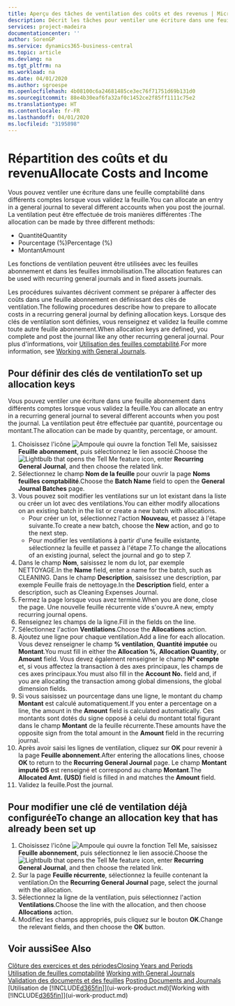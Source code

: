 ```yaml
---
title: Aperçu des tâches de ventilation des coûts et des revenus | Microsoft Docs
description: Décrit les tâches pour ventiler une écriture dans une feuille comptabilité dans différents comptes lorsque vous validez la feuille.
services: project-madeira
documentationcenter: ''
author: SorenGP
ms.service: dynamics365-business-central
ms.topic: article
ms.devlang: na
ms.tgt_pltfrm: na
ms.workload: na
ms.date: 04/01/2020
ms.author: sgroespe
ms.openlocfilehash: 4b08100c6a24681485ce3ec76f71751d69b131d0
ms.sourcegitcommit: 88e4b30eaf6fa32af0c1452ce2f85ff1111c75e2
ms.translationtype: HT
ms.contentlocale: fr-FR
ms.lasthandoff: 04/01/2020
ms.locfileid: "3195898"
---
```

# <a name="allocate-costs-and-income"></a><span data-ttu-id="c58e7-103">Répartition des coûts et du revenu</span><span class="sxs-lookup"><span data-stu-id="c58e7-103">Allocate Costs and Income</span></span>
<span data-ttu-id="c58e7-104">Vous pouvez ventiler une écriture dans une feuille comptabilité dans différents comptes lorsque vous validez la feuille.</span><span class="sxs-lookup"><span data-stu-id="c58e7-104">You can allocate an entry in a general journal to several different accounts when you post the journal.</span></span> <span data-ttu-id="c58e7-105">La ventilation peut être effectuée de trois manières différentes :</span><span class="sxs-lookup"><span data-stu-id="c58e7-105">The allocation can be made by three different methods:</span></span>

* <span data-ttu-id="c58e7-106">Quantité</span><span class="sxs-lookup"><span data-stu-id="c58e7-106">Quantity</span></span>
* <span data-ttu-id="c58e7-107">Pourcentage (%)</span><span class="sxs-lookup"><span data-stu-id="c58e7-107">Percentage (%)</span></span>
* <span data-ttu-id="c58e7-108">Montant</span><span class="sxs-lookup"><span data-stu-id="c58e7-108">Amount</span></span>

<span data-ttu-id="c58e7-109">Les fonctions de ventilation peuvent être utilisées avec les feuilles abonnement et dans les feuilles immobilisation.</span><span class="sxs-lookup"><span data-stu-id="c58e7-109">The allocation features can be used with recurring general journals and in fixed assets journals.</span></span>
<!--You can also distribute the cost or revenue of a line to an intercompany partner when you post a sales or purchase document. When you post the document, a line will be posted in your general journal, and a corresponding line will be created in the intercompany outbox.-->

<span data-ttu-id="c58e7-110">Les procédures suivantes décrivent comment se préparer à affecter des coûts dans une feuille abonnement en définissant des clés de ventilation.</span><span class="sxs-lookup"><span data-stu-id="c58e7-110">The following procedures describe how to prepare to allocate costs in a recurring general journal by defining allocation keys.</span></span> <span data-ttu-id="c58e7-111">Lorsque des clés de ventilation sont définies, vous renseignez et validez la feuille comme toute autre feuille abonnement.</span><span class="sxs-lookup"><span data-stu-id="c58e7-111">When allocation keys are defined, you complete and post the journal like any other recurring general journal.</span></span> <span data-ttu-id="c58e7-112">Pour plus d'informations, voir [Utilisation des feuilles comptabilité](ui-work-general-journals.md).</span><span class="sxs-lookup"><span data-stu-id="c58e7-112">For more information, see [Working with General Journals](ui-work-general-journals.md).</span></span>

## <a name="to-set-up-allocation-keys"></a><span data-ttu-id="c58e7-113">Pour définir des clés de ventilation</span><span class="sxs-lookup"><span data-stu-id="c58e7-113">To set up allocation keys</span></span>
<span data-ttu-id="c58e7-114">Vous pouvez ventiler une écriture dans une feuille abonnement dans différents comptes lorsque vous validez la feuille.</span><span class="sxs-lookup"><span data-stu-id="c58e7-114">You can allocate an entry in a recurring general journal to several different accounts when you post the journal.</span></span> <span data-ttu-id="c58e7-115">La ventilation peut être effectuée par quantité, pourcentage ou montant.</span><span class="sxs-lookup"><span data-stu-id="c58e7-115">The allocation can be made by quantity, percentage, or amount.</span></span>
1. <span data-ttu-id="c58e7-116">Choisissez l'icône ![Ampoule qui ouvre la fonction Tell Me](media/ui-search/search_small.png "Dites-moi ce que vous voulez faire"), saisissez **Feuille abonnement**, puis sélectionnez le lien associé.</span><span class="sxs-lookup"><span data-stu-id="c58e7-116">Choose the ![Lightbulb that opens the Tell Me feature](media/ui-search/search_small.png "Tell me what you want to do") icon, enter **Recurring General Journal**, and then choose the related link.</span></span>
2. <span data-ttu-id="c58e7-117">Sélectionnez le champ **Nom de la feuille** pour ouvrir la page **Noms feuilles comptabilité**.</span><span class="sxs-lookup"><span data-stu-id="c58e7-117">Choose the **Batch Name** field to open the **General Journal Batches** page.</span></span>
3. <span data-ttu-id="c58e7-118">Vous pouvez soit modifier les ventilations sur un lot existant dans la liste ou créer un lot avec des ventilations.</span><span class="sxs-lookup"><span data-stu-id="c58e7-118">You can either modify allocations on an existing batch in the list or create a new batch with allocations.</span></span>
   * <span data-ttu-id="c58e7-119">Pour créer un lot, sélectionnez l'action **Nouveau**, et passez à l'étape suivante.</span><span class="sxs-lookup"><span data-stu-id="c58e7-119">To create a new batch, choose the **New** action, and go to the next step.</span></span>
   * <span data-ttu-id="c58e7-120">Pour modifier les ventilations à partir d'une feuille existante, sélectionnez la feuille et passez à l'étape 7.</span><span class="sxs-lookup"><span data-stu-id="c58e7-120">To change the allocations of an existing journal, select the journal and go to step 7.</span></span>    
4. <span data-ttu-id="c58e7-121">Dans le champ **Nom**, saisissez le nom du lot, par exemple NETTOYAGE.</span><span class="sxs-lookup"><span data-stu-id="c58e7-121">In the **Name** field, enter a name for the batch, such as CLEANING.</span></span> <span data-ttu-id="c58e7-122">Dans le champ **Description**, saisissez une description, par exemple Feuille frais de nettoyage.</span><span class="sxs-lookup"><span data-stu-id="c58e7-122">In the **Description** field, enter a description, such as Cleaning Expenses Journal.</span></span>
5. <span data-ttu-id="c58e7-123">Fermez la page lorsque vous avez terminé.</span><span class="sxs-lookup"><span data-stu-id="c58e7-123">When you are done, close the page.</span></span> <span data-ttu-id="c58e7-124">Une nouvelle feuille récurrente vide s'ouvre.</span><span class="sxs-lookup"><span data-stu-id="c58e7-124">A new, empty recurring journal opens.</span></span>
6. <span data-ttu-id="c58e7-125">Renseignez les champs de la ligne.</span><span class="sxs-lookup"><span data-stu-id="c58e7-125">Fill in the fields on the line.</span></span>
7. <span data-ttu-id="c58e7-126">Sélectionnez l'action **Ventilations**.</span><span class="sxs-lookup"><span data-stu-id="c58e7-126">Choose the **Allocations** action.</span></span>
8. <span data-ttu-id="c58e7-127">Ajoutez une ligne pour chaque ventilation.</span><span class="sxs-lookup"><span data-stu-id="c58e7-127">Add a line for each allocation.</span></span> <span data-ttu-id="c58e7-128">Vous devez renseigner le champ **% ventilation**, **Quantité imputée** ou **Montant**.</span><span class="sxs-lookup"><span data-stu-id="c58e7-128">You must fill in either the **Allocation %**, **Allocation Quantity**, or **Amount** field.</span></span> <span data-ttu-id="c58e7-129">Vous devez également renseigner le champ **N° compte** et, si vous affectez la transaction à des axes principaux, les champs de ces axes principaux.</span><span class="sxs-lookup"><span data-stu-id="c58e7-129">You must also fill in the **Account No.** field and, if you are allocating the transaction among global dimensions, the global dimension fields.</span></span>
9. <span data-ttu-id="c58e7-130">Si vous saisissez un pourcentage dans une ligne, le montant du champ **Montant** est calculé automatiquement.</span><span class="sxs-lookup"><span data-stu-id="c58e7-130">If you enter a percentage on a line, the amount in the **Amount** field is calculated automatically.</span></span> <span data-ttu-id="c58e7-131">Ces montants sont dotés du signe opposé à celui du montant total figurant dans le champ **Montant** de la feuille récurrente.</span><span class="sxs-lookup"><span data-stu-id="c58e7-131">These amounts have the opposite sign from the total amount in the **Amount** field in the recurring journal.</span></span>
10. <span data-ttu-id="c58e7-132">Après avoir saisi les lignes de ventilation, cliquez sur **OK** pour revenir à la page **Feuille abonnement**.</span><span class="sxs-lookup"><span data-stu-id="c58e7-132">After entering the allocations lines, choose **OK** to return to the **Recurring General Journal** page.</span></span> <span data-ttu-id="c58e7-133">Le champ **Montant imputé DS** est renseigné et correspond au champ **Montant**.</span><span class="sxs-lookup"><span data-stu-id="c58e7-133">The **Allocated Amt. (USD)** field is filled in and matches the **Amount** field.</span></span>
11. <span data-ttu-id="c58e7-134">Validez la feuille.</span><span class="sxs-lookup"><span data-stu-id="c58e7-134">Post the journal.</span></span>

## <a name="to-change-an-allocation-key-that-has-already-been-set-up"></a><span data-ttu-id="c58e7-135">Pour modifier une clé de ventilation déjà configurée</span><span class="sxs-lookup"><span data-stu-id="c58e7-135">To change an allocation key that has already been set up</span></span>
1. <span data-ttu-id="c58e7-136">Choisissez l'icône ![Ampoule qui ouvre la fonction Tell Me](media/ui-search/search_small.png "Dites-moi ce que vous voulez faire"), saisissez **Feuille abonnement**, puis sélectionnez le lien associé.</span><span class="sxs-lookup"><span data-stu-id="c58e7-136">Choose the ![Lightbulb that opens the Tell Me feature](media/ui-search/search_small.png "Tell me what you want to do") icon, enter **Recurring General Journal**, and then choose the related link.</span></span>
2. <span data-ttu-id="c58e7-137">Sur la page **Feuille récurrente**, sélectionnez la feuille contenant la ventilation.</span><span class="sxs-lookup"><span data-stu-id="c58e7-137">On the **Recurring General Journal** page, select the journal with the allocation.</span></span>
3. <span data-ttu-id="c58e7-138">Sélectionnez la ligne de la ventilation, puis sélectionnez l'action **Ventilations**.</span><span class="sxs-lookup"><span data-stu-id="c58e7-138">Choose the line with the allocation, and then choose **Allocations** action.</span></span>
4. <span data-ttu-id="c58e7-139">Modifiez les champs appropriés, puis cliquez sur le bouton **OK**.</span><span class="sxs-lookup"><span data-stu-id="c58e7-139">Change the relevant fields, and then choose the **OK** button.</span></span>

## <a name="see-also"></a><span data-ttu-id="c58e7-140">Voir aussi</span><span class="sxs-lookup"><span data-stu-id="c58e7-140">See Also</span></span>
[<span data-ttu-id="c58e7-141">Clôture des exercices et des périodes</span><span class="sxs-lookup"><span data-stu-id="c58e7-141">Closing Years and Periods</span></span>](year-close-years-periods.md)  
<span data-ttu-id="c58e7-142">[Utilisation de feuilles comptabilité](ui-work-general-journals.md)  </span><span class="sxs-lookup"><span data-stu-id="c58e7-142">[Working with General Journals](ui-work-general-journals.md)  </span></span>  
<span data-ttu-id="c58e7-143">[Validation des documents et des feuilles](ui-post-documents-journals.md)  </span><span class="sxs-lookup"><span data-stu-id="c58e7-143">[Posting Documents and Journals](ui-post-documents-journals.md)  </span></span>  
<span data-ttu-id="c58e7-144">[Utilisation de [!INCLUDE[d365fin](includes/d365fin_md.md)]](ui-work-product.md)</span><span class="sxs-lookup"><span data-stu-id="c58e7-144">[Working with [!INCLUDE[d365fin](includes/d365fin_md.md)]](ui-work-product.md)</span></span>
